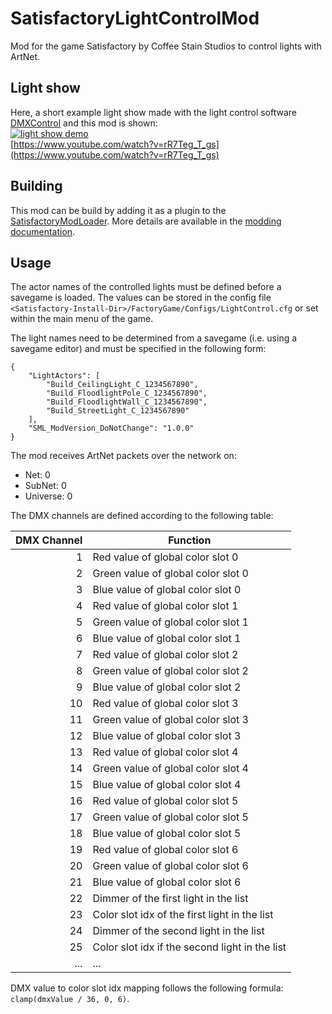 # SatisfactoryLightControlMod

Mod for the game Satisfactory by Coffee Stain Studios to control lights with ArtNet.

## Light show

Here, a short example light show made with the light control software [DMXControl](https://www.dmxcontrol.de/) and this mod is shown:  
[![light show demo](https://img.youtube.com/vi/rR7Teg_T_gs/0.jpg)](https://www.youtube.com/watch?v=rR7Teg_T_gs)  
[https://www.youtube.com/watch?v=rR7Teg_T_gs](https://www.youtube.com/watch?v=rR7Teg_T_gs)

## Building

This mod can be build by adding it as a plugin to the [SatisfactoryModLoader](https://github.com/satisfactorymodding/SatisfactoryModLoader).
More details are available in the [modding documentation](https://docs.ficsit.app/satisfactory-modding/latest/index.html).

## Usage

The actor names of the controlled lights must be defined before a savegame is loaded.
The values can be stored in the config file `<Satisfactory-Install-Dir>/FactoryGame/Configs/LightControl.cfg` or set within the main menu of the game.

The light names need to be determined from a savegame (i.e. using a savegame editor) and must be specified in the following form:
```
{
    "LightActors": [
        "Build_CeilingLight_C_1234567890",
        "Build_FloodlightPole_C_1234567890",
        "Build_FloodlightWall_C_1234567890",
        "Build_StreetLight_C_1234567890"
    ],
    "SML_ModVersion_DoNotChange": "1.0.0"
}
```

The mod receives ArtNet packets over the network on:
- Net: 0
- SubNet: 0
- Universe: 0

The DMX channels are defined according to the following table:

| DMX Channel | Function                                       |
| -----------:| ---------------------------------------------- |
|          1  | Red value of global color slot 0               |
|          2  | Green value of global color slot 0             |
|          3  | Blue value of global color slot 0              |
|          4  | Red value of global color slot 1               |
|          5  | Green value of global color slot 1             |
|          6  | Blue value of global color slot 1              |
|          7  | Red value of global color slot 2               |
|          8  | Green value of global color slot 2             |
|          9  | Blue value of global color slot 2              |
|         10  | Red value of global color slot 3               |
|         11  | Green value of global color slot 3             |
|         12  | Blue value of global color slot 3              |
|         13  | Red value of global color slot 4               |
|         14  | Green value of global color slot 4             |
|         15  | Blue value of global color slot 4              |
|         16  | Red value of global color slot 5               |
|         17  | Green value of global color slot 5             |
|         18  | Blue value of global color slot 5              |
|         19  | Red value of global color slot 6               |
|         20  | Green value of global color slot 6             |
|         21  | Blue value of global color slot 6              |
|         22  | Dimmer of the first light in the list          |
|         23  | Color slot idx of the first light in the list  |
|         24  | Dimmer of the second light in the list         |
|         25  | Color slot idx if the second light in the list |
|        ...  | ...                                            |

DMX value to color slot idx mapping follows the following formula: `clamp(dmxValue / 36, 0, 6)`.
